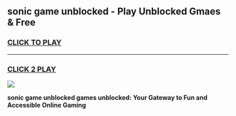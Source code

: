 
## sonic game unblocked - Play Unblocked Gmaes & Free
<h3>
<a href="https://premium.freeplayer.one?title=sonic_game_unblocked&ref=20F">CLICK TO PLAY</a></h3>
<hr>

<h3>
<a href="https://premium.freeplayer.one?title=sonic_game_unblocked&ref=20F">CLICK 2 PLAY</a>
  
</h3>

<a href="https://premium.freeplayer.one?title=sonic_game_unblocked&ref=20F/"><img src="https://clearcache.store/games.png"></a>


**sonic game unblocked games unblocked: Your Gateway to Fun and Accessible Online Gaming**
